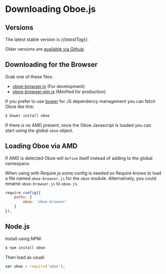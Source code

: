 # Downloading Oboe.js

Versions
--------

The latest stable version is *{{latestTag}}*.

Older versions are [available via Github]({{repo}}/releases).

Downloading for the Browser
---------------------------

Grab one of these files:
 
 * [oboe-browser.js]({{releasedJs}}/oboe-browser.js) (For development)
 * [oboe-browser.min.js]({{releasedJs}}/oboe-browser.min.js) (Minified for production) 
 
If you prefer to use [bower](http://bower.io/) for JS dependency management you can fetch Oboe like this:

``` bash
$ bower install oboe
```

If there is no AMD present, once the Oboe Javascript is loaded you can start using the global `oboe` object.

Loading Oboe via AMD
--------------------

If AMD is detected Oboe will `define` itself instead of adding to the 
global namespace.

When using with Require.js some config is needed so Require knows to load a file
named `oboe-browser.js` for the `oboe` module. Alternatively, you could rename
`oboe-browser.js` to `oboe.js`.

``` javascript
require.config({
    paths: {
        oboe: 'oboe-browser'
    }
});
```

Node.js
-------

Install using NPM:

``` bash
$ npm install oboe
```

Then load as usual:

``` javascript
var oboe = require('oboe');
```
